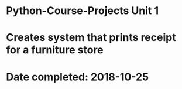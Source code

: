 # Python-Course-Projects Unit 1
# Creates system that prints receipt for a furniture store
# Date completed: 2018-10-25
